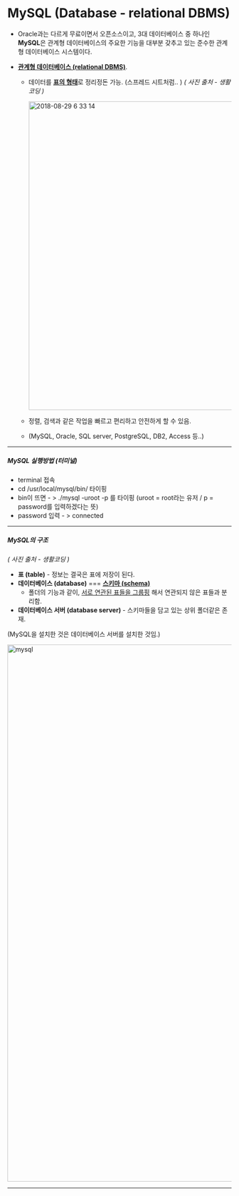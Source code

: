 # MySQL (Database - relational DBMS)

* Oracle과는 다르게 무료이면서 오픈소스이고, 3대 데이터베이스 중 하나인 **MySQL**은 관계형 데이터베이스의 주요한 기능을 대부분 갖추고 있는 준수한 관계형 데이터베이스 시스템이다.

* <u>**관계형 데이터베이스 (relational DBMS)**</u>.

  * 데이터를 <u>**표의 형태**</u>로 정리정돈 가능. (스프레드 시트처럼.. )
    *( 사진 출처 - 생활코딩 )*

    <img width="692" alt="2018-08-29 6 33 14" src="https://user-images.githubusercontent.com/39458555/44779297-1cc8f980-abba-11e8-9b8f-65a09c2dcce0.png">

  * 정렬, 검색과 같은 작업을 빠르고 편리하고 안전하게 할 수 있음.

  * (MySQL, Oracle, SQL server, PostgreSQL, DB2, Access 등..)

----

##### MySQL 실행방법 (터미널)

* terminal 접속
* cd /usr/local/mysql/bin/  타이핑
* bin이 뜨면 - > ./mysql -uroot -p  를 타이핑 (uroot = root라는 유저 / p = password를 입력하겠다는 뜻)
* password 입력 - > connected

----------

##### MySQL의 구조

*( 사진 출처 - 생활코딩 )*

* **표 (table)** - 정보는 결국은 표에 저장이 된다.
* **데이터베이스 (database)** === **<u>스키마 (schema)</u>**
  * 폴더의 기능과 같이, <u>서로 연관된 표들을 그룹핑</u> 해서 연관되지 않은 표들과 분리함.
* **데이터베이스 서버 (database server)** - 스키마들을 담고 있는 상위 폴더같은 존재.

(MySQL을 설치한 것은 데이터베이스 서버를 설치한 것임.)

<img width="1204" alt="mysql" src="https://user-images.githubusercontent.com/39458555/44781926-95cb4f80-abc0-11e8-982c-aea6bc3239fc.png">

----------

